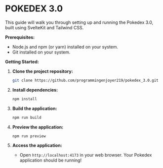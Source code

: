 # POKEDEX 3.0

This guide will walk you through setting up and running the Pokedex 3.0, built using SvelteKit and Tailwind CSS.

**Prerequisites:**

- Node.js and npm (or yarn) installed on your system.
- Git installed on your system.

**Getting Started:**

1. **Clone the project repository:**

   ```bash
   git clone https://github.com/programmingenjoyer219/pokedex_3.0.git
   ```

2. **Install dependencies:**

   ```bash
   npm install
   ```

3. **Build the application:**

   ```bash
   npm run build
   ```

4. **Preview the application:**

   ```bash
   npm run preview
   ```

5. **Access the application:**

   - Open `http://localhost:4173` in your web browser. Your Pokedex application should be running!
